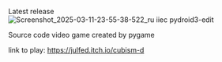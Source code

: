 Latest release
![Screenshot_2025-03-11-23-55-38-522_ru iiec pydroid3-edit](https://github.com/user-attachments/assets/88cdfa7d-c8b3-440f-a1ea-f626b2e30a20)

Source code video game created by pygame

link to play:
https://julfed.itch.io/cubism-d

